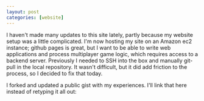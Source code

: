 ```yaml
---
layout: post
categories: [website]
---
```


I haven't made many updates to this site lately, partly because my website setup was a little complicated. I'm now hosting my site on an Amazon ec2 instance; github pages is great, but I want to be able to write web applications and process multiplayer game logic, which requires access to a backend server. Previously I needed to SSH into the box and manually git-pull in the local repository. It wasn't difficult, but it did add friction to the process, so I decided to fix that today.

<!--more-->

I forked and updated a public gist with my experiences. I'll link that here instead of retyping it all out:

<script src="https://gist.github.com/jcecil/489486d3320d36bd2137fd66d243e10d.js"></script>


